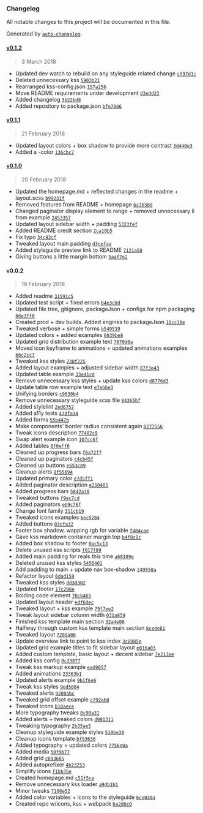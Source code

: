 ### Changelog
All notable changes to this project will be documented in this file.

Generated by [`auto-changelog`](https://github.com/CookPete/auto-changelog).

#### [v0.1.2](https://github.com/Pickra/cssComponentsAndStyleguide/compare/v0.1.1...v0.1.2)
> 3 March 2018
- Updated dev watch to rebuild on any styleguide related change [`cf97d1c`](https://github.com/Pickra/cssComponentsAndStyleguide/commit/cf97d1c061028b642eb1401a2595bdc93324f6bd)
- Deleted unnecessary kss [`5903b21`](https://github.com/Pickra/cssComponentsAndStyleguide/commit/5903b21eaad874abc28aec28de62dbbc0d4be1f4)
- Rearranged kss-config.json [`157a256`](https://github.com/Pickra/cssComponentsAndStyleguide/commit/157a2561fa0766f5e6f11271148ca963b013f3a2)
- Move README requirements under development [`d3edd23`](https://github.com/Pickra/cssComponentsAndStyleguide/commit/d3edd2301176f36cb7fdeae94b0f88e3bad48b1e)
- Added changelog [`3b22bd8`](https://github.com/Pickra/cssComponentsAndStyleguide/commit/3b22bd863c57e2064eb07303a933607206648419)
- Added repository to package.json [`bfe7086`](https://github.com/Pickra/cssComponentsAndStyleguide/commit/bfe7086cdd854b9ef7fce6327ca636cd673b90bb)

#### [v0.1.1](https://github.com/Pickra/cssComponentsAndStyleguide/compare/v0.1.0...v0.1.1)
> 21 February 2018
- Updated layout colors + box shadow to provide more contrast [`3d440e3`](https://github.com/Pickra/cssComponentsAndStyleguide/commit/3d440e329018c65f6cea69a0149e61d770285ee4)
- Added a -color [`136cbc7`](https://github.com/Pickra/cssComponentsAndStyleguide/commit/136cbc7dd72760287fed80f623db085911a74ebe)

#### [v0.1.0](https://github.com/Pickra/cssComponentsAndStyleguide/compare/v0.0.2...v0.1.0)
> 20 February 2018
- Updated the homepage.md + reflected changes in the readme + layout.scss [`b99231f`](https://github.com/Pickra/cssComponentsAndStyleguide/commit/b99231fcddd9a96da0f69214ec0abd953e46ad6c)
- Removed features from README + homepage [`bc7b58d`](https://github.com/Pickra/cssComponentsAndStyleguide/commit/bc7b58deb2d545b4fb3e5a98597b9ecf2b805714)
- Changed paginator display element to range + removed unnecessary li from example [`2453357`](https://github.com/Pickra/cssComponentsAndStyleguide/commit/24533576fc412d206aac81be38d9e4aeda39175d)
- Updated layout sidebar width + padding [`5323fef`](https://github.com/Pickra/cssComponentsAndStyleguide/commit/5323fef388f6210db6b79f43fbb1a79bed13440f)
- Added README credit section [`2ca10b5`](https://github.com/Pickra/cssComponentsAndStyleguide/commit/2ca10b54c07e776062bc69c3fe6ad0972e67115a)
- Fix typo [`34c82cf`](https://github.com/Pickra/cssComponentsAndStyleguide/commit/34c82cf25e7f78048f934d7f43ef8376ba7b2155)
- Tweaked layout main padding [`d3cefaa`](https://github.com/Pickra/cssComponentsAndStyleguide/commit/d3cefaaa06f80dde3c21413f7e599c8585cb7825)
- Added styleguide preview link to README [`7121a58`](https://github.com/Pickra/cssComponentsAndStyleguide/commit/7121a58adb2425dbca3e5c6c68a3d4217ad34bc3)
- Giving buttons a little margin bottom [`5aaf7e2`](https://github.com/Pickra/cssComponentsAndStyleguide/commit/5aaf7e20355a78f1394ed69f5593b0b4cf3da187)

#### v0.0.2
> 19 February 2018
- Added readme [`31591c5`](https://github.com/Pickra/cssComponentsAndStyleguide/commit/31591c5338ac637b63874cca97fc52ab704a7bfe)
- Updated test script + fixed errors [`b4e3c0d`](https://github.com/Pickra/cssComponentsAndStyleguide/commit/b4e3c0dc5b50d50199217674deac56adfe5c9c8a)
- Updated file tree, gitignore, packageJson + configs for npm packaging [`66e3ff0`](https://github.com/Pickra/cssComponentsAndStyleguide/commit/66e3ff029f14e3b67d77a8f11e18e586a92e1405)
- Created prod + dev builds. Added engines to packageJson [`16cc10e`](https://github.com/Pickra/cssComponentsAndStyleguide/commit/16cc10e60c44ada65e58a232b5dd69e21145e68b)
- Tweaked verbose + simple forms [`b549519`](https://github.com/Pickra/cssComponentsAndStyleguide/commit/b54951948b79a8de192aa7d16f8faa0412e65b3d)
- Updated colors + added examples [`0839be8`](https://github.com/Pickra/cssComponentsAndStyleguide/commit/0839be8012d6968001d02036f18b10e03a4defda)
- Updated grid distribution example text [`7670d0a`](https://github.com/Pickra/cssComponentsAndStyleguide/commit/7670d0a2048eb1e1fa435c7abe23445ff02aea04)
- Moved icon keyframe to animations + updated animations examples [`66c2cc7`](https://github.com/Pickra/cssComponentsAndStyleguide/commit/66c2cc766b496e512c5a558eb17bfb68ba6e9bd6)
- Tweaked kss styles [`238f225`](https://github.com/Pickra/cssComponentsAndStyleguide/commit/238f22524eb3480ff9bd235d1d85da278b09e5ca)
- Added layout examples + adjusted sidebar width [`87f3e43`](https://github.com/Pickra/cssComponentsAndStyleguide/commit/87f3e43f326a0dea18f854b1954af5f5f1384d11)
- Updated table example [`33e41cd`](https://github.com/Pickra/cssComponentsAndStyleguide/commit/33e41cdfa120b311f37886e658ce8a88f1f82ed5)
- Remove unnecessary kss styles + update kss colors [`d8776d3`](https://github.com/Pickra/cssComponentsAndStyleguide/commit/d8776d3f16b75612200ba19bbbd19e4253ecb363)
- Update table row example text [`e7ebbe3`](https://github.com/Pickra/cssComponentsAndStyleguide/commit/e7ebbe337bd675a095fec5c5c5d31d3d9f990ec8)
- Unifying borders [`c9630b4`](https://github.com/Pickra/cssComponentsAndStyleguide/commit/c9630b4be340a23b92518bb7a0cf9f62ba603e96)
- Remove unnecessary styleguide scss file [`84365bf`](https://github.com/Pickra/cssComponentsAndStyleguide/commit/84365bf44d143feda32a82743bb5e8a5bc451939)
- Added stylelint [`2ed6757`](https://github.com/Pickra/cssComponentsAndStyleguide/commit/2ed6757affe4b9ef5bd6b1d76e556eda9f4266a4)
- Added a11y tests [`478fa34`](https://github.com/Pickra/cssComponentsAndStyleguide/commit/478fa34d7bf19be0067963cd2b64c6516dbf386b)
- Added forms [`55b447b`](https://github.com/Pickra/cssComponentsAndStyleguide/commit/55b447bad6f24b4502ef7c85326f0fb5f6f67e6d)
- Make components&#x27; border radius consistent again [`8277556`](https://github.com/Pickra/cssComponentsAndStyleguide/commit/8277556320f6b1476ee9da8e489253e5c61f39f8)
- Tweak icons description [`77482c9`](https://github.com/Pickra/cssComponentsAndStyleguide/commit/77482c9e92e3c06802b258593259826495868d9f)
- Swap alert example icon [`107cc6f`](https://github.com/Pickra/cssComponentsAndStyleguide/commit/107cc6f18609d76d38e54a0f1a386b1f6f0887f1)
- Added tables [`8f0eff6`](https://github.com/Pickra/cssComponentsAndStyleguide/commit/8f0eff6ee2da29e021c4d318ac0b29788196a859)
- Cleaned up progress bars [`f6a72f7`](https://github.com/Pickra/cssComponentsAndStyleguide/commit/f6a72f7853cb357e1ca79f5e979a30e1577a0bf1)
- Cleaned up paginators [`c4cb45f`](https://github.com/Pickra/cssComponentsAndStyleguide/commit/c4cb45f7676adc18169372c599855053d6296d30)
- Cleaned up buttons [`e553c89`](https://github.com/Pickra/cssComponentsAndStyleguide/commit/e553c8972a65d3d8daede3d45f139335eb9a86d7)
- Cleanup alerts [`8f55694`](https://github.com/Pickra/cssComponentsAndStyleguide/commit/8f5569413493458e14057eab17cb3a9bd4da244f)
- Updated primary color [`e7d5ff1`](https://github.com/Pickra/cssComponentsAndStyleguide/commit/e7d5ff197a90e2b0ba30fc402fc71b6a653b3508)
- Added paginator description [`e210485`](https://github.com/Pickra/cssComponentsAndStyleguide/commit/e2104853a5c71e976f9c448a0352d7d3d5c09598)
- Added progress bars [`5842a38`](https://github.com/Pickra/cssComponentsAndStyleguide/commit/5842a38d0d9bbdbf6cbe94ca35e45dc8279c2192)
- Tweaked buttons [`f9ec7cd`](https://github.com/Pickra/cssComponentsAndStyleguide/commit/f9ec7cd1b5a1ce29a7995c50c4db9c55bf859edd)
- Added paginators [`eb9c76f`](https://github.com/Pickra/cssComponentsAndStyleguide/commit/eb9c76fafd7617cecc3e047240eb006d1caba969)
- Change font family [`311cb19`](https://github.com/Pickra/cssComponentsAndStyleguide/commit/311cb19f7fbde81609ee3ae0b052c9e885b38707)
- Tweaked icons examples [`6ec5284`](https://github.com/Pickra/cssComponentsAndStyleguide/commit/6ec5284deba2adfa2f55806e8bf7ac75f91b4f85)
- Added buttons [`03cfa32`](https://github.com/Pickra/cssComponentsAndStyleguide/commit/03cfa320c6e8ccaf7fed4d608179ddb99c0f826e)
- Footer box shadow, wapping rgb for variable [`f484cae`](https://github.com/Pickra/cssComponentsAndStyleguide/commit/f484cae86f046481f9b2320e9a3befb187e6d279)
- Gave kss markdown container margin top [`b4f8c9c`](https://github.com/Pickra/cssComponentsAndStyleguide/commit/b4f8c9c4dc1d3dbe7cfdf3edf1f7f835907d0034)
- Added box shadow to footer [`0ac5c13`](https://github.com/Pickra/cssComponentsAndStyleguide/commit/0ac5c138d3902e69f2833f5db5511f86a62b5951)
- Delete unused kss scripts [`f017f89`](https://github.com/Pickra/cssComponentsAndStyleguide/commit/f017f8915cb96cb85351d834ccb3a1387db3902e)
- Added main padding for reals this time [`a68109e`](https://github.com/Pickra/cssComponentsAndStyleguide/commit/a68109efeddc124db260cda5855d2372b31e4614)
- Deleted unused kss styles [`5456461`](https://github.com/Pickra/cssComponentsAndStyleguide/commit/5456461ae1ecfea039b153b15f7f4819e38919c1)
- Add padding to main + update nav box-shadow [`249558a`](https://github.com/Pickra/cssComponentsAndStyleguide/commit/249558a874a92267f34571f4440ca89aa3d4773b)
- Refactor layout [`6dad159`](https://github.com/Pickra/cssComponentsAndStyleguide/commit/6dad159dac3e5d98ac730749f14d638e5dae023f)
- Tweaked kss styles [`dd3d302`](https://github.com/Pickra/cssComponentsAndStyleguide/commit/dd3d302796014541faf91e6e1fd73df641b3d6d5)
- Updated footer [`17c290e`](https://github.com/Pickra/cssComponentsAndStyleguide/commit/17c290e6644e71b4829e6ade981a0717e0fce334)
- Bolding code element [`70cb465`](https://github.com/Pickra/cssComponentsAndStyleguide/commit/70cb4652b9c9b26cd9ce952f993e6fb176449d06)
- Updated layout header [`edf6dec`](https://github.com/Pickra/cssComponentsAndStyleguide/commit/edf6dec7952318fcf89d84b6b575d584e6f932aa)
- Tweaked layout + kss example [`79f7ee2`](https://github.com/Pickra/cssComponentsAndStyleguide/commit/79f7ee29519db8b8ad83a665cb1f93cc08e8e3c2)
- Tweak layout sidebar column width [`031a859`](https://github.com/Pickra/cssComponentsAndStyleguide/commit/031a859fc4b9129b1c89625d2f7ad665fd63b5e3)
- Finished kss template main section [`32a4e08`](https://github.com/Pickra/cssComponentsAndStyleguide/commit/32a4e08523086b285d9751699ed8497580425993)
- Halfway through custom kss template main section [`8cede81`](https://github.com/Pickra/cssComponentsAndStyleguide/commit/8cede810eb8303a3fd841c9382d75c2f452e93ca)
- Tweaked layout [`7289a86`](https://github.com/Pickra/cssComponentsAndStyleguide/commit/7289a865d20690b50aa88441f1bef6644c02babd)
- Update overview link to point to kss index [`3c8985e`](https://github.com/Pickra/cssComponentsAndStyleguide/commit/3c8985e2b2e2cac0811ae4cec7b0a37d5b5d37ff)
- Updated grid example titles to fit sidebar layout [`e016a03`](https://github.com/Pickra/cssComponentsAndStyleguide/commit/e016a037a49528f80dafceac902f21b619ba9744)
- Added custom template, basic layout + decent sidebar [`7e213ee`](https://github.com/Pickra/cssComponentsAndStyleguide/commit/7e213ee603ff0a03a1e44acc3ccecbea58ac5225)
- Added kss config [`0c33877`](https://github.com/Pickra/cssComponentsAndStyleguide/commit/0c33877c771b27a20db8a2f7a832f36d5b65b18f)
- Tweak kss markup example [`ead9057`](https://github.com/Pickra/cssComponentsAndStyleguide/commit/ead9057f52adcfb382a9510add26f4aed4853bad)
- Added animations [`23363b1`](https://github.com/Pickra/cssComponentsAndStyleguide/commit/23363b1d66b3caff74556f65df08fb98a51d16d3)
- Updated alerts example [`9b1f6e6`](https://github.com/Pickra/cssComponentsAndStyleguide/commit/9b1f6e675830f75303de1775c43c309274a0fae1)
- Tweak kss styles [`9ed5084`](https://github.com/Pickra/cssComponentsAndStyleguide/commit/9ed5084874e7490c380864af49d8387262681f8d)
- Tweaked alerts [`9200abc`](https://github.com/Pickra/cssComponentsAndStyleguide/commit/9200abc12bd3c22cea4eddccb447e84dd34d8948)
- Tweaked grid offset example [`c792ab8`](https://github.com/Pickra/cssComponentsAndStyleguide/commit/c792ab848ae6ac91c683fdfc884573558aaaa5e1)
- Tweaked icons [`b10aece`](https://github.com/Pickra/cssComponentsAndStyleguide/commit/b10aece3827a01705f8d87bbaff02117adbe3cd8)
- More typography tweaks [`8c90a31`](https://github.com/Pickra/cssComponentsAndStyleguide/commit/8c90a3112fd546c7e38cd03fa45c19d51019350b)
- Added alerts + tweaked colors [`d981311`](https://github.com/Pickra/cssComponentsAndStyleguide/commit/d981311475845418b539cf4897509f449eb8c0c9)
- Tweaking typography [`2b35ae5`](https://github.com/Pickra/cssComponentsAndStyleguide/commit/2b35ae56212bdcba2c73b1c0a09953af3a3e434b)
- Cleanup styleguide example styles [`519be38`](https://github.com/Pickra/cssComponentsAndStyleguide/commit/519be389482c8b1766a28679c3034a17f0787a96)
- Cleanup icons template [`bf93636`](https://github.com/Pickra/cssComponentsAndStyleguide/commit/bf9363608e60149fe91e7aa16bd570868d47a605)
- Added typography + updated colors [`7756e0a`](https://github.com/Pickra/cssComponentsAndStyleguide/commit/7756e0a1c163a73e234aa7095a206e5ba455c6cb)
- Added media [`50f9677`](https://github.com/Pickra/cssComponentsAndStyleguide/commit/50f967737cef0f93352b4287ab4a422f1217eab5)
- Added grid [`c093605`](https://github.com/Pickra/cssComponentsAndStyleguide/commit/c093605f132851829adc833968fa943da548ea43)
- Added autoprefixer [`4b23253`](https://github.com/Pickra/cssComponentsAndStyleguide/commit/4b2325339b63f14913fb737b78f0bf6b09d9170c)
- Simplify icons [`f1bb35e`](https://github.com/Pickra/cssComponentsAndStyleguide/commit/f1bb35efbae076515a53c4a398bc240a0a882f97)
- Created homepage.md [`c51f5ce`](https://github.com/Pickra/cssComponentsAndStyleguide/commit/c51f5ce41937663e048f5c419b981be86d3a7f0c)
- Remove unnecessary kss loader [`a9db1b1`](https://github.com/Pickra/cssComponentsAndStyleguide/commit/a9db1b16981d893e1a5c25a53f39653f08ba2374)
- Minor tweaks [`7108e52`](https://github.com/Pickra/cssComponentsAndStyleguide/commit/7108e5286ba6666fb7ac0145c0ce1489841340bc)
- Added color variables + icons to the styleguide [`6ce030a`](https://github.com/Pickra/cssComponentsAndStyleguide/commit/6ce030ac00d699da4eaee58b174b72423509e22d)
- Created repo w/icons, kss + webpack [`6a2d8c0`](https://github.com/Pickra/cssComponentsAndStyleguide/commit/6a2d8c0a5ad1ecb459980acd2b29ca93d93794c0)

